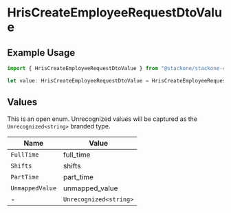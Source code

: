 # HrisCreateEmployeeRequestDtoValue

## Example Usage

```typescript
import { HrisCreateEmployeeRequestDtoValue } from "@stackone/stackone-client-ts/sdk/models/shared";

let value: HrisCreateEmployeeRequestDtoValue = HrisCreateEmployeeRequestDtoValue.FullTime;
```

## Values

This is an open enum. Unrecognized values will be captured as the `Unrecognized<string>` branded type.

| Name                   | Value                  |
| ---------------------- | ---------------------- |
| `FullTime`             | full_time              |
| `Shifts`               | shifts                 |
| `PartTime`             | part_time              |
| `UnmappedValue`        | unmapped_value         |
| -                      | `Unrecognized<string>` |